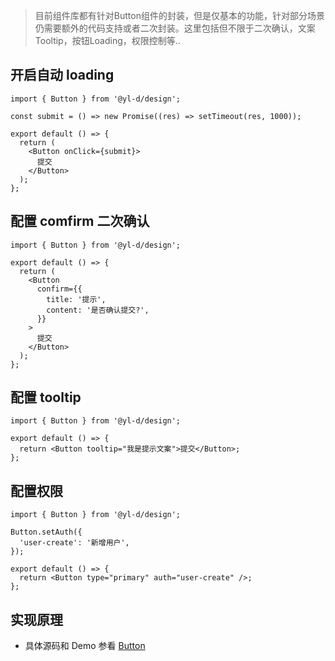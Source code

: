 > 目前组件库都有针对Button组件的封装，但是仅基本的功能，针对部分场景仍需要额外的代码支持或者二次封装。这里包括但不限于二次确认，文案Tooltip，按钮Loading，权限控制等..

## 开启自动 loading

```tsx
import { Button } from '@yl-d/design';

const submit = () => new Promise((res) => setTimeout(res, 1000));

export default () => {
  return (
    <Button onClick={submit}>
      提交
    </Button>
  );
};
```

## 配置 comfirm 二次确认

```tsx
import { Button } from '@yl-d/design';

export default () => {
  return (
    <Button
      confirm={{
        title: '提示',
        content: '是否确认提交?',
      }}
    >
      提交
    </Button>
  );
};
```

## 配置 tooltip

```tsx
import { Button } from '@yl-d/design';

export default () => {
  return <Button tooltip="我是提示文案">提交</Button>;
};
```

## 配置权限

```tsx
import { Button } from '@yl-d/design';

Button.setAuth({
  'user-create': '新增用户',
});

export default () => {
  return <Button type="primary" auth="user-create" />;
};
```

## 实现原理

- 具体源码和 Demo 参看 [Button](https://packages.yunliang.cloud#/design/general/button)
